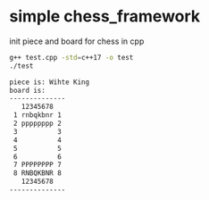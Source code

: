 # simple chess_framework
init piece and board for chess in cpp

```bash
g++ test.cpp -std=c++17 -o test
./test
```
```bash
piece is: Wihte King
board is: 
--------------
   12345678 
 1 rnbqkbnr 1 
 2 pppppppp 2 
 3          3 
 4          4 
 5          5 
 6          6 
 7 PPPPPPPP 7 
 8 RNBQKBNR 8 
   12345678 
--------------
```
